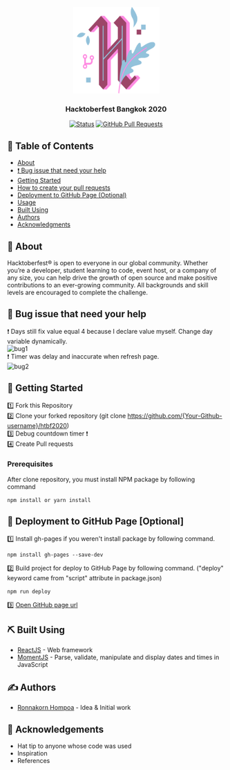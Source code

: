 <p align="center">
  <a href="" rel="noopener">
 <img width=200px height=200px src="./src/images/logo-icon.png" alt="HTBF logo"></a>
</p>

<h3 align="center">Hacktoberfest Bangkok 2020</h3>

<div align="center">

[![Status](https://img.shields.io/badge/status-active-success.svg)]()
[![GitHub Pull Requests](https://img.shields.io/github/issues-pr/kylelobo/The-Documentation-Compendium.svg)](https://github.com/kylelobo/The-Documentation-Compendium/pulls)
</div>

## 📝 Table of Contents

- [About](#about)
- [❗️ Bug issue that need your help](#bug)
- [Getting Started](#getting_started)
- [How to create your pull requests](#pull-requests)
- [Deployment to GitHub Page (Optional)](#deployment)
- [Usage](#usage)
- [Built Using](#built_using)
- [Authors](#authors)
- [Acknowledgments](#acknowledgement)

## 🧐 About <a name = "about"></a>

Hacktoberfest® is open to everyone in our global community. Whether you’re a developer, student learning to code, event host, or a company of any size, you can help drive the growth of open source and make positive contributions to an ever-growing community. All backgrounds and skill levels are encouraged to complete the challenge.

## 🦠 Bug issue that need your help <a name="bug"></a>
❗️ Days still fix value equal 4 because I declare value myself. Change day variable dynamically. <br/>
 <img src="./src/images/bug2" alt="bug1">  <br/>
❗️ Timer was delay and inaccurate when refresh page. <br/>
 <img src="./src/images/bug1" alt="bug2">

## 🏁 Getting Started <a name = "getting_started"></a>

1️⃣ Fork this Repository <br/>
2️⃣ Clone your forked repository (git clone https://github.com/{Your-Github-username}/htbf2020) <br/>
3️⃣ Debug countdown timer ❗️ <br/>
4️⃣ Create Pull requests

### Prerequisites

After clone repository, you must install NPM package by following command

```
npm install or yarn install
```


## 🚀 Deployment to GitHub Page [Optional] <a name = "deployment"></a>

1️⃣ Install gh-pages if you weren't install package by following command. <br/>
```
npm install gh-pages --save-dev
```
2️⃣ Build project for deploy to GitHub Page by following command. ("deploy" keyword came from "script" attribute in package.json) <br/>
```
npm run deploy
```
3️⃣ [Open GitHub page url](https://kasettakorn.github.io/htbf2020/) <br/>

## ⛏️ Built Using <a name = "built_using"></a>

- [ReactJS](https://reactjs.org/) - Web framework
- [MomentJS](https://momentjs.com) - Parse, validate, manipulate and display dates and times in JavaScript

## ✍️ Authors <a name = "authors"></a>

- [Ronnakorn Hompoa](https://github.com/kasettakorn) - Idea & Initial work


## 🎉 Acknowledgements <a name = "acknowledgement"></a>

- Hat tip to anyone whose code was used
- Inspiration
- References

